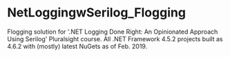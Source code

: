 # NetLoggingwSerilog_Flogging
Flogging solution for '.NET Logging Done Right: An Opinionated Approach Using Serilog' Pluralsight course. All .NET Framework 4.5.2 projects built as 4.6.2 with (mostly) latest NuGets as of Feb. 2019. 
